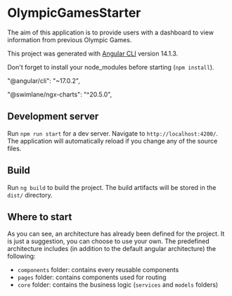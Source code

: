 # OlympicGamesStarter

The aim of this application is to provide users with a dashboard to view information from previous Olympic Games.

This project was generated with [Angular CLI](https://github.com/angular/angular-cli) version 14.1.3.

Don't forget to install your node_modules before starting (`npm install`).

"@angular/cli": "~17.0.2",

"@swimlane/ngx-charts": "^20.5.0",

## Development server

Run `npm run start` for a dev server. Navigate to `http://localhost:4200/`. The application will automatically reload if you change any of the source files.

## Build

Run `ng build` to build the project. The build artifacts will be stored in the `dist/` directory.

## Where to start

As you can see, an architecture has already been defined for the project. It is just a suggestion, you can choose to use your own. The predefined architecture includes (in addition to the default angular architecture) the following:

- `components` folder: contains every reusable components
- `pages` folder: contains components used for routing
- `core` folder: contains the business logic (`services` and `models` folders)